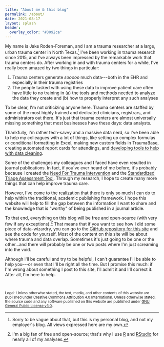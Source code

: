 ```yaml
---
title: "About me & this blog"
permalink: /about/
date: 2021-08-17
layout: splash
header:
  overlay_color: "#0092ca"
---
```



My name is Jake Roden-Foreman, and I am a trauma researcher at a large, urban trauma center in North Texas.[^1]  I've been working in trauma research since 2015, and I've always been impressed by the remarkable work that trauma centers do.  After working in and with trauma centers for a while, I've really been amazed by two things in particular:  

 1. Trauma centers generate *sooooo* much data---both in the EHR and especially in their trauma registries
 2. The people tasked with using these data to improve patient care often have little to no training in (a) the tools and methods needed to analyze the data they create and (b) how to properly interpret any such analyses 

To be clear, I'm not criticizing anyone here. Trauma centers are staffed by some of the most highly trained and dedicated clinicians, registrars, and administrators out there. It's just that trauma centers are almost universally missing something that most businesses have these days: data analysts.


Thankfully, I'm rather tech-savvy and a massive data nerd, so I've been able to help my colleagues with a lot of things, like setting up complex formulas or conditional formatting in Excel, making new custom fields in TraumaBase, creating automated report cards for attendings, and [developing tools to help with data cleaning](http://dx.doi.org/10.13140/RG.2.1.3847.8962). 


Some of the challenges my colleagues and I faced have even resulted in journal publications.  In fact, if you've ever heard of me before, it's probably because I created the [Need For Trauma Intervention](https://doi.org/10.1097/jtn.0000000000000283) and the [Standardized Triage Assessment Tool](https://doi.org/10.1097/ta.0000000000001814).  Through my research, I hope to create many more things that can help improve trauma care.  




However, I've come to the realization that there is only so much I can do to help within the traditional, academic publishing framework.  I hope this website will help to fill the gap between the information I want to share and the knowledge that is "worthy" of being published in a journal article.



To that end, everything on this blog will be free and open-source (with very few if any exceptions).[^2] That means that if you want to see how I did some piece of data-wizardry, you can go to the [GitHub repository for this site](https://github.com/traumadata/traumadata.github.io) and see the code for yourself.  Most of the content on this site will be about where trauma and data overlap.  Sometimes it's just going to be one or the other...and there will probably be one or two posts where I'm just screaming into the void.  


Although I'll be careful and try to be helpful, I can't guarantee I'll be able to help you---or even that I'll be right all the time.  But I promise this much: if I'm wrong about something I post to this site, I'll admit it and I'll correct it. After all, I'm here to help.


<br>



<small>Legal: Unless otherwise stated, the text, media, and other contents of this website are published under [Creative Commons Attribution 4.0 International](https://creativecommons.org/licenses/by/4.0/). Unless otherwise stated, the source code and any software published on this website are published under [GNU General Public License v3.0](https://www.gnu.org/licenses/gpl-3.0.txt).</small>




[^1]: Sorry to be vague about that, but this is my personal blog, and not my employer's blog. All views expressed here are my own.  
[^2]: I'm a big fan of free and open-source; that's why I use [R](https://www.r-project.org/) and [RStudio](https://www.rstudio.com/) for nearly all of my analyses.